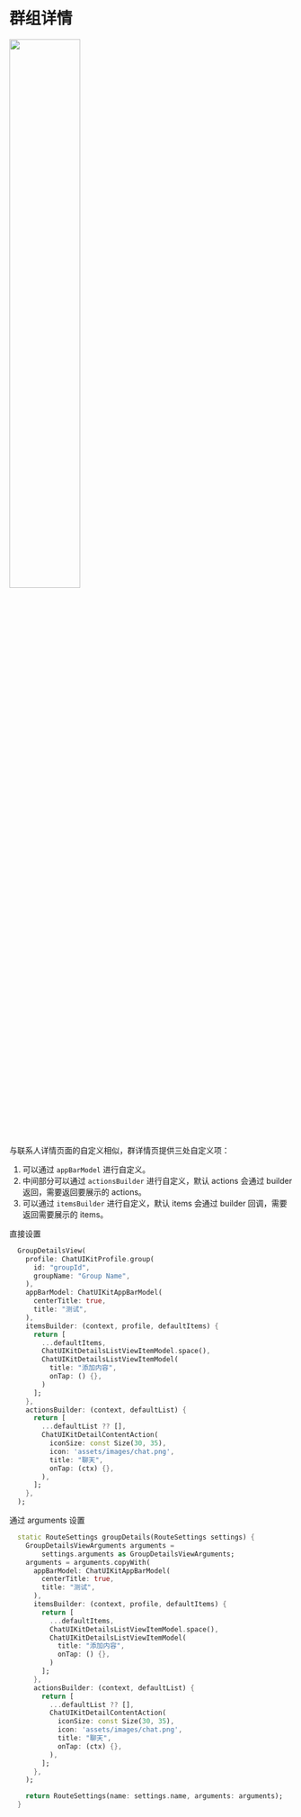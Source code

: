 # 群组详情

<Toc />

<img src="imgs/group_details.png" width=50%>

与联系人详情页面的自定义相似，群详情页提供三处自定义项：

1. 可以通过 `appBarModel` 进行自定义。
2. 中间部分可以通过 `actionsBuilder` 进行自定义，默认 actions 会通过 builder 返回，需要返回要展示的 actions。
3. 可以通过 `itemsBuilder` 进行自定义，默认 items 会通过 builder 回调，需要返回需要展示的 items。

直接设置

```dart
  GroupDetailsView(
    profile: ChatUIKitProfile.group(
      id: "groupId",
      groupName: "Group Name",
    ),
    appBarModel: ChatUIKitAppBarModel(
      centerTitle: true,
      title: "测试",
    ),
    itemsBuilder: (context, profile, defaultItems) {
      return [
        ...defaultItems,
        ChatUIKitDetailsListViewItemModel.space(),
        ChatUIKitDetailsListViewItemModel(
          title: "添加内容",
          onTap: () {},
        )
      ];
    },
    actionsBuilder: (context, defaultList) {
      return [
        ...defaultList ?? [],
        ChatUIKitDetailContentAction(
          iconSize: const Size(30, 35),
          icon: 'assets/images/chat.png',
          title: "聊天",
          onTap: (ctx) {},
        ),
      ];
    },
  );
```

通过 arguments 设置

```dart
  static RouteSettings groupDetails(RouteSettings settings) {
    GroupDetailsViewArguments arguments =
        settings.arguments as GroupDetailsViewArguments;
    arguments = arguments.copyWith(
      appBarModel: ChatUIKitAppBarModel(
        centerTitle: true,
        title: "测试",
      ),
      itemsBuilder: (context, profile, defaultItems) {
        return [
          ...defaultItems,
          ChatUIKitDetailsListViewItemModel.space(),
          ChatUIKitDetailsListViewItemModel(
            title: "添加内容",
            onTap: () {},
          )
        ];
      },
      actionsBuilder: (context, defaultList) {
        return [
          ...defaultList ?? [],
          ChatUIKitDetailContentAction(
            iconSize: const Size(30, 35),
            icon: 'assets/images/chat.png',
            title: "聊天",
            onTap: (ctx) {},
          ),
        ];
      },
    );

    return RouteSettings(name: settings.name, arguments: arguments);
  }
```
